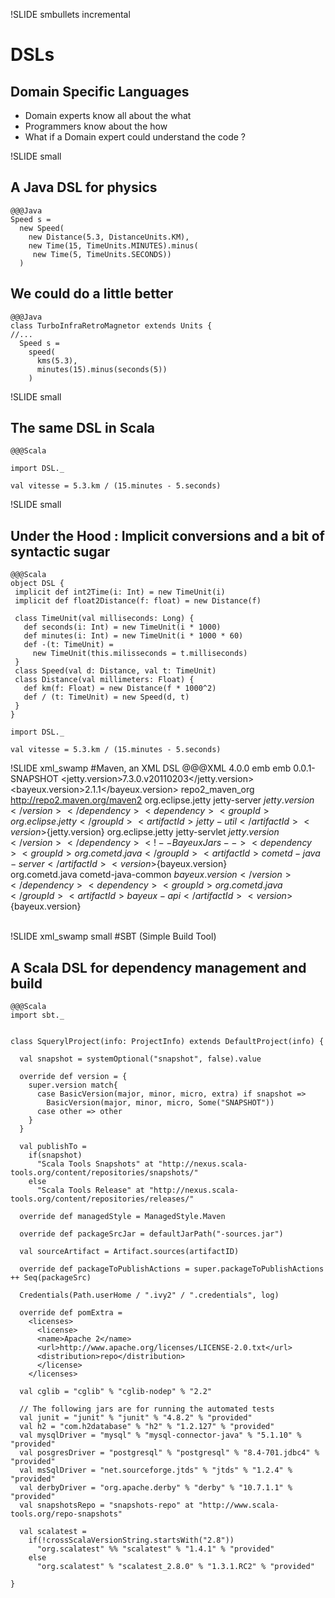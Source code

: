 !SLIDE smbullets incremental
# DSLs 
## Domain Specific Languages
* Domain experts know all about the what
* Programmers know about the how
* What if a Domain expert could understand the code ?


!SLIDE small

## A Java DSL for physics

	@@@Java	
	Speed s = 
	  new Speed(
	    new Distance(5.3, DistanceUnits.KM), 
		new Time(15, TimeUnits.MINUTES).minus(
		 new Time(5, TimeUnits.SECONDS))
	  )

## We could do a little better 
	  
	@@@Java	
	class TurboInfraRetroMagnetor extends Units {
	//...	
  	  Speed s = 
	    speed(
	      kms(5.3), 
		  minutes(15).minus(seconds(5))
	    )
		
	  
!SLIDE small	
## The same DSL in Scala

	@@@Scala
	
	import DSL._
	
	val vitesse = 5.3.km / (15.minutes - 5.seconds)	 
	
!SLIDE small	
## Under the Hood : Implicit conversions and a bit of syntactic sugar

	@@@Scala
	object DSL {
	 implicit def int2Time(i: Int) = new TimeUnit(i)
	 implicit def float2Distance(f: float) = new Distance(f)

	 class TimeUnit(val milliseconds: Long) {
	   def seconds(i: Int) = new TimeUnit(i * 1000)
	   def minutes(i: Int) = new TimeUnit(i * 1000 * 60)
	   def -(t: TimeUnit) = 
	     new TimeUnit(this.milisseconds = t.milliseconds)
	 }
	 class Speed(val d: Distance, val t: TimeUnit)
	 class Distance(val millimeters: Float) {
	   def km(f: Float) = new Distance(f * 1000^2)
	   def / (t: TimeUnit) = new Speed(d, t)
	 }
	}
	
	import DSL._
	
	val vitesse = 5.3.km / (15.minutes - 5.seconds)	 

	
!SLIDE xml_swamp
#Maven, an XML DSL
	@@@XML
	<project xmlns="http://maven.apache.org/POM/4.0.0" xmlns:xsi="http://www.w3.org/2001/XMLSchema-instance" 
	 xsi:schemaLocation="http://maven.apache.org/POM/4.0.0 http://maven.apache.org/xsd/maven-4.0.0.xsd">
	  <modelVersion>4.0.0</modelVersion>
	  <groupId>emb</groupId>
	  <artifactId>emb</artifactId>
	  <version>0.0.1-SNAPSHOT</version>
	   <properties>
		   <jetty.version>7.3.0.v20110203</jetty.version>
		   <bayeux.version>2.1.1</bayeux.version>
	   </properties>
	   <repositories>
		   <repository>
			   <id>repo2_maven_org</id>
			   <url>http://repo2.maven.org/maven2</url>
		   </repository>
	   </repositories>
	   <dependencies>
		   <dependency>
			   <groupId>org.eclipse.jetty</groupId>
			   <artifactId>jetty-server</artifactId>
			   <version>${jetty.version}</version>
		   </dependency>
		   <dependency>
			   <groupId>org.eclipse.jetty</groupId>
			   <artifactId>jetty-util</artifactId>
			   <version>${jetty.version}</version>
		   </dependency>
		   <dependency>
			   <groupId>org.eclipse.jetty</groupId>
			   <artifactId>jetty-servlet</artifactId>
			   <version>${jetty.version}</version>
		   </dependency>		   
		   <!-- Bayeux Jars -->
		   <dependency>
				<groupId>org.cometd.java</groupId>
				<artifactId>cometd-java-server</artifactId>
				<version>${bayeux.version}</version>
			</dependency>		   
		   <dependency>
				<groupId>org.cometd.java</groupId>
				<artifactId>cometd-java-common</artifactId>
				<version>${bayeux.version}</version>
			</dependency>
			<dependency>
				<groupId>org.cometd.java</groupId>
				<artifactId>bayeux-api</artifactId>
				<version>${bayeux.version}</version>
			</dependency>		
	   </dependencies>	  
	</project>	
	
	
!SLIDE xml_swamp small
#SBT (Simple Build Tool)

## A Scala DSL for dependency management and build

	@@@Scala
	import sbt._


	class SquerylProject(info: ProjectInfo) extends DefaultProject(info) {
	  
	  val snapshot = systemOptional("snapshot", false).value
	  
	  override def version = {
		super.version match{
		  case BasicVersion(major, minor, micro, extra) if snapshot =>
			BasicVersion(major, minor, micro, Some("SNAPSHOT"))
		  case other => other
		}
	  }
	  
	  val publishTo = 
		if(snapshot)
		  "Scala Tools Snapshots" at "http://nexus.scala-tools.org/content/repositories/snapshots/"
		else
		  "Scala Tools Release" at "http://nexus.scala-tools.org/content/repositories/releases/"
	  
	  override def managedStyle = ManagedStyle.Maven
	  
	  override def packageSrcJar = defaultJarPath("-sources.jar")
	  
	  val sourceArtifact = Artifact.sources(artifactID)
	  
	  override def packageToPublishActions = super.packageToPublishActions ++ Seq(packageSrc)
		
	  Credentials(Path.userHome / ".ivy2" / ".credentials", log)
	  
	  override def pomExtra =
		<licenses>
		  <license>
		  <name>Apache 2</name>
		  <url>http://www.apache.org/licenses/LICENSE-2.0.txt</url>
		  <distribution>repo</distribution>
		  </license>
		</licenses>
			  
	  val cglib = "cglib" % "cglib-nodep" % "2.2"
	  
	  // The following jars are for running the automated tests	  
	  val junit = "junit" % "junit" % "4.8.2" % "provided"
	  val h2 = "com.h2database" % "h2" % "1.2.127" % "provided"  
	  val mysqlDriver = "mysql" % "mysql-connector-java" % "5.1.10" % "provided"
	  val posgresDriver = "postgresql" % "postgresql" % "8.4-701.jdbc4" % "provided"
	  val msSqlDriver = "net.sourceforge.jtds" % "jtds" % "1.2.4" % "provided"
	  val derbyDriver = "org.apache.derby" % "derby" % "10.7.1.1" % "provided"
	  val snapshotsRepo = "snapshots-repo" at "http://www.scala-tools.org/repo-snapshots"			  
	  
	  val scalatest = 
		if(!crossScalaVersionString.startsWith("2.8")) 
		  "org.scalatest" %% "scalatest" % "1.4.1" % "provided"
		else
		  "org.scalatest" % "scalatest_2.8.0" % "1.3.1.RC2" % "provided"

	}